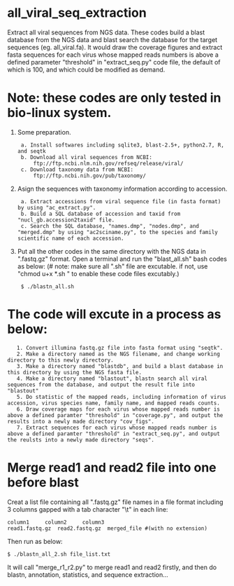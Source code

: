 # all_viral_seq_extraction
Extract all viral sequences from NGS data.
These codes build a blast database from the NGS data and blast search the database for the target sequences (eg. all_viral.fa). It would draw the coverage figures and extract fasta sequences for each virus whose mapped reads numbers is above a defined parameter "threshold" in "extract_seq.py" code file, the default of which is 100, and which could be modified as demand.

# Note: these codes are only tested in bio-linux system.
1. Some preparation.

    	a. Install softwares including sqlite3, blast-2.5+, python2.7, R, and seqtk
    	b. Download all viral sequences from NCBI:
       		ftp://ftp.ncbi.nlm.nih.gov/refseq/release/viral/
    	c. Download taxonomy data from NCBI:
       		ftp://ftp.ncbi.nih.gov/pub/taxonomy/

2. Asign the sequences with taxonomy information according to accession.

    	a. Extract accessions from viral sequence file (in fasta format) by using "ac_extract.py".
    	b. Build a SQL database of accession and taxid from "nucl_gb.accession2taxid" file.
    	c. Search the SQL database, "names.dmp", "nodes.dmp", and "merged.dmp" by using "ac2sciname.py", to the species and family  scientific name of each accession.
    
3. Put all the other codes in the same directory with the NGS data in ".fastq.gz" format. Open a terminal and run the "blast_all.sh" bash codes as below: (# note: make sure all ".sh" file are excutable. if not, use "chmod u+x *.sh " to enable these code files excutably.)

    	$ ./blastn_all.sh


# The code will excute in a process as below:
       1. Convert illumina fastq.gz file into fasta format using "seqtk".
       2. Make a directory named as the NGS filename, and change working directory to this newly directory.
       3. Make a directory named "blastdb", and build a blast database in this directory by using the NGS fasta file.
       4. Make a directory named "blastout", blastn search all viral sequences from the database, and output the result file into "blastout"
       5. Do statistic of the mapped reads, including information of virus accession, virus species name, family name, and mapped reads counts.
       6. Draw coverage maps for each virus whose mapped reads number is above a defined paramter "threshold" in "coverage.py", and output the results into a newly made directory "cov_figs".
       7. Extract sequences for each virus whose mapped reads number is above a defined paramter "threshold" in "extract_seq.py", and output the reulsts into a newly made directory "seqs".

# Merge read1 and read2 file into one before blast
Creat a list file containing all ".fastq.gz" file names in a file format including 3 columns gapped with a tab character "\t" in each line:

 	column1		column2		column3
	read1.fastq.gz	read2.fastq.gz	merged_file #(with no extension)
	
Then run as below:
    
    $ ./blastn_all_2.sh file_list.txt
It will call "merge_r1_r2.py" to merge read1 and read2 firstly, and then do blastn, annotation, statistics, and sequence extraction...
